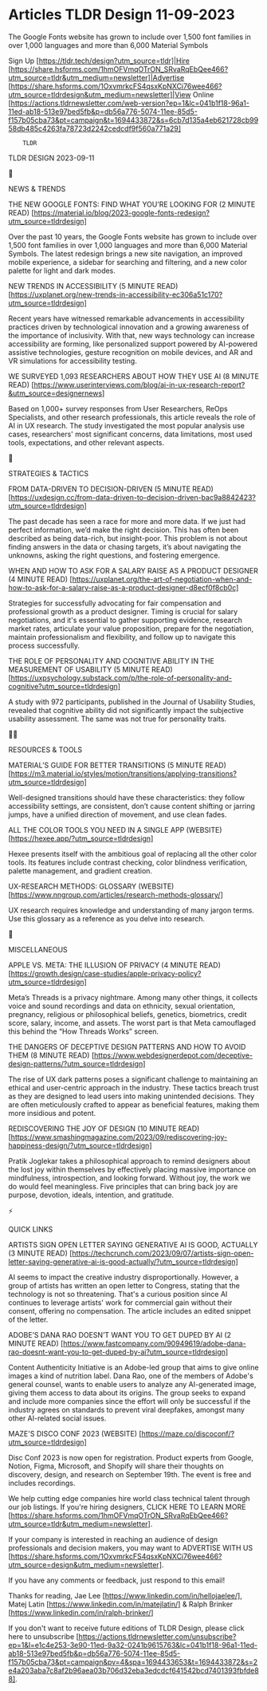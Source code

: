 # Articles TLDR Design 11-09-2023

The Google Fonts website has grown to include over 1,500 font families
in over 1,000 languages and more than 6,000 Material Symbols  

Sign Up [https://tldr.tech/design?utm_source=tldr]|Hire
[https://share.hsforms.com/1hmOFVmqOTrON_SRvaRqEbQee466?utm_source=tldr&utm_medium=newsletter]|Advertise
[https://share.hsforms.com/1OxvmrkcFS4qsxKpNXCi76wee466?utm_source=tldrdesign&utm_medium=newsletter]|View
Online
[https://actions.tldrnewsletter.com/web-version?ep=1&lc=041b1f18-96a1-11ed-ab18-513e97bed5fb&p=db56a776-5074-11ee-85d5-f157b05cba73&pt=campaign&t=1694433872&s=6cb7d135a4eb621728cb9958db485c4263fa78723d2242cedcdf9f560a771a29]


		TLDR 

TLDR DESIGN 2023-09-11

📱 

NEWS & TRENDS

THE NEW GOOGLE FONTS: FIND WHAT YOU’RE LOOKING FOR (2 MINUTE READ)
[https://material.io/blog/2023-google-fonts-redesign?utm_source=tldrdesign]


Over the past 10 years, the Google Fonts website has grown to include
over 1,500 font families in over 1,000 languages and more than 6,000
Material Symbols. The latest redesign brings a new site navigation, an
improved mobile experience, a sidebar for searching and filtering, and
a new color palette for light and dark modes. 

NEW TRENDS IN ACCESSIBILITY (5 MINUTE READ)
[https://uxplanet.org/new-trends-in-accessibility-ec306a51c170?utm_source=tldrdesign]


Recent years have witnessed remarkable advancements in accessibility
practices driven by technological innovation and a growing awareness
of the importance of inclusivity. With that, new ways technology can
increase accessibility are forming, like personalized support powered
by AI-powered assistive technologies, gesture recognition on mobile
devices, and AR and VR simulations for accessibility testing. 

WE SURVEYED 1,093 RESEARCHERS ABOUT HOW THEY USE AI (8 MINUTE READ)
[https://www.userinterviews.com/blog/ai-in-ux-research-report?&utm_source=designernews]


Based on 1,000+ survey responses from User Researchers, ReOps
Specialists, and other research professionals, this article reveals
the role of AI in UX research. The study investigated the most popular
analysis use cases, researchers' most significant concerns, data
limitations, most used tools, expectations, and other relevant
aspects. 

🚀 

STRATEGIES & TACTICS

FROM DATA-DRIVEN TO DECISION-DRIVEN (5 MINUTE READ)
[https://uxdesign.cc/from-data-driven-to-decision-driven-bac9a8842423?utm_source=tldrdesign]


The past decade has seen a race for more and more data. If we just had
perfect information, we’d make the right decision. This has often
been described as being data-rich, but insight-poor. This problem is
not about finding answers in the data or chasing targets, it’s about
navigating the unknowns, asking the right questions, and fostering
emergence. 

WHEN AND HOW TO ASK FOR A SALARY RAISE AS A PRODUCT DESIGNER (4 MINUTE
READ)
[https://uxplanet.org/the-art-of-negotiation-when-and-how-to-ask-for-a-salary-raise-as-a-product-designer-d8ecf0f8cb0c]


Strategies for successfully advocating for fair compensation and
professional growth as a product designer. Timing is crucial for
salary negotiations, and it's essential to gather supporting evidence,
research market rates, articulate your value proposition, prepare for
the negotiation, maintain professionalism and flexibility, and follow
up to navigate this process successfully. 

THE ROLE OF PERSONALITY AND COGNITIVE ABILITY IN THE MEASUREMENT OF
USABILITY (5 MINUTE READ)
[https://uxpsychology.substack.com/p/the-role-of-personality-and-cognitive?utm_source=tldrdesign]


A study with 972 participants, published in the Journal of Usability
Studies, revealed that cognitive ability did not significantly impact
the subjective usability assessment. The same was not true for
personality traits. 

🧑‍💻 

RESOURCES & TOOLS

MATERIAL’S GUIDE FOR BETTER TRANSITIONS (5 MINUTE READ)
[https://m3.material.io/styles/motion/transitions/applying-transitions?utm_source=tldrdesign]


Well-designed transitions should have these characteristics: they
follow accessibility settings, are consistent, don’t cause content
shifting or jarring jumps, have a unified direction of movement, and
use clean fades. 

ALL THE COLOR TOOLS YOU NEED IN A SINGLE APP (WEBSITE)
[https://hexee.app/?utm_source=tldrdesign] 

Hexee presents itself with the ambitious goal of replacing all the
other color tools. Its features include contrast checking, color
blindness verification, palette management, and gradient creation. 

UX-RESEARCH METHODS: GLOSSARY (WEBSITE)
[https://www.nngroup.com/articles/research-methods-glossary/] 

UX research requires knowledge and understanding of many jargon terms.
Use this glossary as a reference as you delve into research. 

🎁 

MISCELLANEOUS

APPLE VS. META: THE ILLUSION OF PRIVACY (4 MINUTE READ)
[https://growth.design/case-studies/apple-privacy-policy?utm_source=tldrdesign]


Meta’s Threads is a privacy nightmare. Among many other things, it
collects voice and sound recordings and data on ethnicity, sexual
orientation, pregnancy, religious or philosophical beliefs, genetics,
biometrics, credit score, salary, income, and assets. The worst part
is that Meta camouflaged this behind the “How Threads Works”
screen. 

THE DANGERS OF DECEPTIVE DESIGN PATTERNS AND HOW TO AVOID THEM (8
MINUTE READ)
[https://www.webdesignerdepot.com/deceptive-design-patterns/?utm_source=tldrdesign]


The rise of UX dark patterns poses a significant challenge to
maintaining an ethical and user-centric approach in the industry.
These tactics breach trust as they are designed to lead users into
making unintended decisions. They are often meticulously crafted to
appear as beneficial features, making them more insidious and potent. 

REDISCOVERING THE JOY OF DESIGN (10 MINUTE READ)
[https://www.smashingmagazine.com/2023/09/rediscovering-joy-happiness-design/?utm_source=tldrdesign]


Pratik Joglekar takes a philosophical approach to remind designers
about the lost joy within themselves by effectively placing massive
importance on mindfulness, introspection, and looking forward. Without
joy, the work we do would feel meaningless. Five principles that can
bring back joy are purpose, devotion, ideals, intention, and
gratitude. 

⚡ 

QUICK LINKS

ARTISTS SIGN OPEN LETTER SAYING GENERATIVE AI IS GOOD, ACTUALLY (3
MINUTE READ)
[https://techcrunch.com/2023/09/07/artists-sign-open-letter-saying-generative-ai-is-good-actually/?utm_source=tldrdesign]


AI seems to impact the creative industry disproportionally. However, a
group of artists has written an open letter to Congress, stating that
the technology is not so threatening. That's a curious position since
AI continues to leverage artists' work for commercial gain without
their consent, offering no compensation. The article includes an
edited snippet of the letter. 

ADOBE’S DANA RAO DOESN’T WANT YOU TO GET DUPED BY AI (2 MINUTE
READ)
[https://www.fastcompany.com/90949619/adobe-dana-rao-doesnt-want-you-to-get-duped-by-ai?utm_source=tldrdesign]


Content Authenticity Initiative is an Adobe-led group that aims to
give online images a kind of nutrition label. Dana Rao, one of the
members of Adobe's general counsel, wants to enable users to analyze
any AI-generated image, giving them access to data about its origins.
The group seeks to expand and include more companies since the effort
will only be successful if the industry agrees on standards to prevent
viral deepfakes, amongst many other AI-related social issues. 

MAZE'S DISCO CONF 2023 (WEBSITE)
[https://maze.co/discoconf/?utm_source=tldrdesign] 

Disc Conf 2023 is now open for registration. Product experts from
Google, Notion, Figma, Microsoft, and Shopify will share their
thoughts on discovery, design, and research on September 19th. The
event is free and includes recordings. 

 We help cutting edge companies hire world class technical talent
through our job listings. If you're hiring designers, CLICK HERE TO
LEARN MORE
[https://share.hsforms.com/1hmOFVmqOTrON_SRvaRqEbQee466?utm_source=tldr&utm_medium=newsletter].


If your company is interested in reaching an audience of design
professionals and decision makers, you may want to ADVERTISE WITH US
[https://share.hsforms.com/1OxvmrkcFS4qsxKpNXCi76wee466?utm_source=design&utm_medium=newsletter].


If you have any comments or feedback, just respond to this email! 

Thanks for reading, 
Jae Lee [https://www.linkedin.com/in/hellojaelee/], Matej Latin
[https://www.linkedin.com/in/matejlatin/] & Ralph Brinker
[https://www.linkedin.com/in/ralph-brinker/] 

If you don't want to receive future editions of TLDR Design,
please click here to unsubscribe
[https://actions.tldrnewsletter.com/unsubscribe?ep=1&l=e1c4e253-3e90-11ed-9a32-0241b9615763&lc=041b1f18-96a1-11ed-ab18-513e97bed5fb&p=db56a776-5074-11ee-85d5-f157b05cba73&pt=campaign&pv=4&spa=1694433653&t=1694433872&s=2e4a203aba7c8af2b96aea03b706d32eba3edcdcf641542bcd7401393fbfde88].